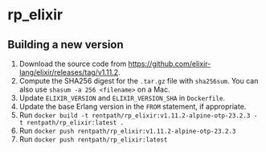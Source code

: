# rp_elixir

## Building a new version

1. Download the source code from https://github.com/elixir-lang/elixir/releases/tag/v1.11.2.
2. Compute the SHA256 digest for the `.tar.gz` file with `sha256sum`. You can also use `shasum -a 256 <filename>` on a Mac.
3. Update `ELIXIR_VERSION` and `ELIXIR_VERSION_SHA` in `Dockerfile`.
4. Update the base Erlang version in the `FROM` statement, if appropriate.
5. Run `docker build -t rentpath/rp_elixir:v1.11.2-alpine-otp-23.2.3 -t rentpath/rp_elixir:latest .`
6. Run `docker push rentpath/rp_elixir:v1.11.2-alpine-otp-23.2.3`
7. Run `docker push rentpath/rp_elixir:latest`

